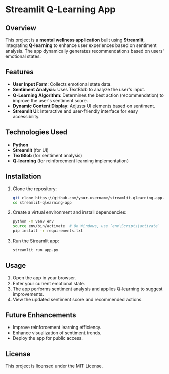 # Streamlit Q-Learning App

## Overview
This project is a **mental wellness application** built using **Streamlit**, integrating **Q-learning** to enhance user experiences based on sentiment analysis. The app dynamically generates recommendations based on users' emotional states.

## Features
- **User Input Form**: Collects emotional state data.
- **Sentiment Analysis**: Uses TextBlob to analyze the user's input.
- **Q-Learning Algorithm**: Determines the best action (recommendation) to improve the user's sentiment score.
- **Dynamic Content Display**: Adjusts UI elements based on sentiment.
- **Streamlit UI**: Interactive and user-friendly interface for easy accessibility.

## Technologies Used
- **Python**
- **Streamlit** (for UI)
- **TextBlob** (for sentiment analysis)
- **Q-learning** (for reinforcement learning implementation)

## Installation
1. Clone the repository:
   ```bash
   git clone https://github.com/your-username/streamlit-qlearning-app.git
   cd streamlit-qlearning-app
   ```
2. Create a virtual environment and install dependencies:
   ```bash
   python -m venv env
   source env/bin/activate  # On Windows, use `env\Scripts\activate`
   pip install -r requirements.txt
   ```
3. Run the Streamlit app:
   ```bash
   streamlit run app.py
   ```

## Usage
1. Open the app in your browser.
2. Enter your current emotional state.
3. The app performs sentiment analysis and applies Q-learning to suggest improvements.
4. View the updated sentiment score and recommended actions.

## Future Enhancements
- Improve reinforcement learning efficiency.
- Enhance visualization of sentiment trends.
- Deploy the app for public access.

## License
This project is licensed under the MIT License.

